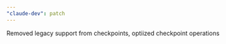 ```yaml
---
"claude-dev": patch
---
```


Removed legacy support from checkpoints, optiized checkpoint operations
